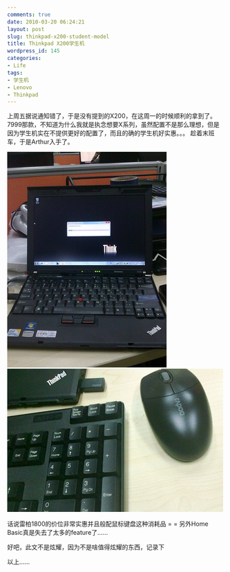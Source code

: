 ```yaml
---
comments: true
date: 2010-03-20 06:24:21
layout: post
slug: thinkpad-x200-student-model
title: Thinkpad X200学生机
wordpress_id: 145
categories:
- Life
tags:
- 学生机
- Lenovo
- Thinkpad
---
```


上周五据说通知错了，于是没有提到的X200，在这周一的时候顺利的拿到了。7999那款，不知道为什么我就是执念想要X系列，虽然配置不是那么理想，但是因为学生机实在不提供更好的配置了，而且的确的学生机好实惠。。。 趁着末班车，于是Arthur入手了。




![](/images/uploads/zb/201003151213.jpg) ![](/images/uploads/zb/201003161216.jpg)




话说雷柏1800的价位非常实惠并且般配鼠标键盘这种消耗品 = = 另外Home Basic真是失去了太多的feature了……




好吧，此文不是炫耀，因为不是啥值得炫耀的东西，记录下




以上……
